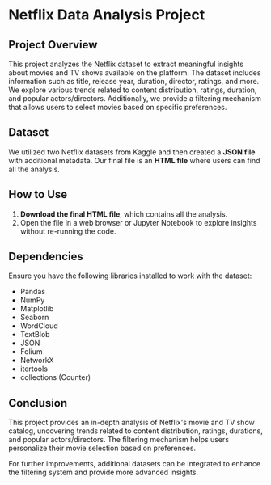 # Netflix Data Analysis Project

## Project Overview
This project analyzes the Netflix dataset to extract meaningful insights about movies and TV shows available on the platform. The dataset includes information such as title, release year, duration, director, ratings, and more. We explore various trends related to content distribution, ratings, duration, and popular actors/directors. Additionally, we provide a filtering mechanism that allows users to select movies based on specific preferences.

## Dataset
We utilized two Netflix datasets from Kaggle and then created a **JSON file** with additional metadata. Our final file is an **HTML file** where users can find all the analysis.

## How to Use
1. **Download the final HTML file**, which contains all the analysis.
2. Open the file in a web browser or Jupyter Notebook to explore insights without re-running the code.

## Dependencies
Ensure you have the following libraries installed to work with the dataset:
- Pandas
- NumPy
- Matplotlib
- Seaborn
- WordCloud
- TextBlob
- JSON
- Folium
- NetworkX
- itertools
- collections (Counter)

## Conclusion
This project provides an in-depth analysis of Netflix's movie and TV show catalog, uncovering trends related to content distribution, ratings, durations, and popular actors/directors. The filtering mechanism helps users personalize their movie selection based on preferences. 

For further improvements, additional datasets can be integrated to enhance the filtering system and provide more advanced insights.

